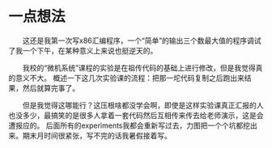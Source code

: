 # 一点想法

&#12288;&#12288;这还是我第一次写x86汇编程序，一个“简单”的输出三个数最大值的程序调试了我一个下午，在某种意义上来说也挺逆天的。
  
&#12288;&#12288;我校的“微机系统”课程的实验是在祖传代码的基础上进行修改，但是我觉得真的意义不大。
概述一下这几次实验课的流程：把那一坨代码复制之后跑出来结果，然后就算完事了。

&#12288;&#12288;但是我觉得这哪能行？这压根啥都没学会啊，即使是这样实验课真正汇报的人也没多少，最搞笑的是很多人拿着一套代码然后互相传来传去给老师演示，这是会遭报应的。
后面所有的experiments我都会重新写过去，力图把一个个坑都挖出来。期末月时间很紧张，写不完的话我暑假接着写。
